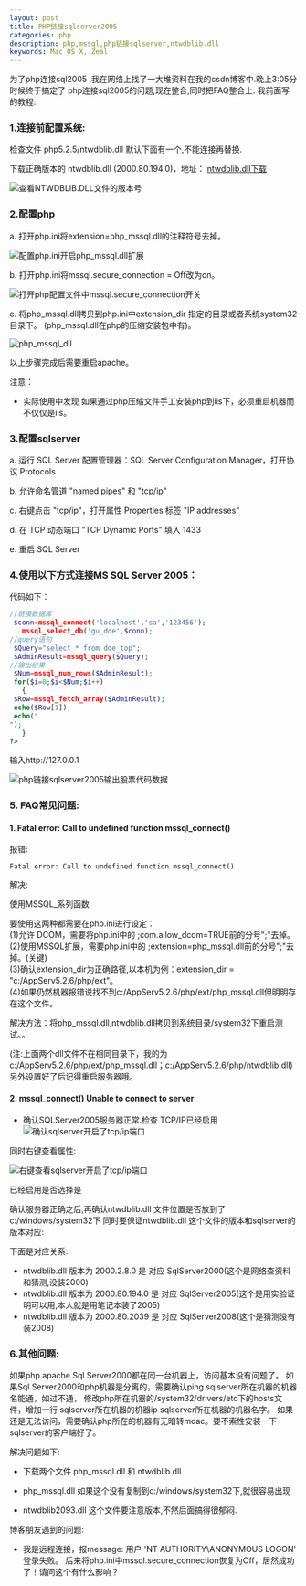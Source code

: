 ```yaml
---
layout: post
title: PHP链接sqlserver2005
categories: php
description: php,mssql,php链接sqlserver,ntwdblib.dll
keywords: Mac OS X, Zeal
---
```


为了php连接sql2005 ,我在网络上找了一大堆资料在我的csdn博客中.晚上3:05分时候终于搞定了
php连接sql2005的问题,现在整合,同时把FAQ整合上.
我前面写的教程:
### 1.连接前配置系统:

   检查文件 php5.2.5/ntwdblib.dll 默认下面有一个,不能连接再替换.

   下载正确版本的 ntwdblib.dll (2000.80.194.0)，地址： [ntwdblib.dll下载][1]

![查看NTWDBLIB.DLL文件的版本号](/images/posts/php/mssql-ntwdblibdllversion.png)
### 2.配置php
a. 打开php.ini将extension=php_mssql.dll的注释符号去掉。

![配置php.ini开启php_mssql.dll扩展](/images/posts/php/mssql-extension-php_mssqldll.png)

b. 打开php.ini将mssql.secure_connection = Off改为on。

![打开php配置文件中mssql.secure_connection开关](/images/posts/php/mssql-secure_connection-on.png)

c. 将php_mssql.dll拷贝到php.ini中extension_dir 指定的目录或者系统system32目录下。
(php_mssql.dll在php的压缩安装包中有)。

![php_mssql_dll](/images/posts/php/mssql-php_mssql_dll.png)

以上步骤完成后需要重启apache。

注意：
* 实际使用中发现 如果通过php压缩文件手工安装php到iis下，必须重启机器而不仅仅是iis。

### 3.配置sqlserver 
a. 运行 SQL Server 配置管理器：SQL Server Configuration Manager，打开协议 Protocols 

b. 允许命名管道 "named pipes" 和 "tcp/ip" 

c. 右键点击 "tcp/ip"，打开属性 Properties 标签 "IP addresses" 

d. 在 TCP 动态端口 "TCP Dynamic Ports" 填入 1433 

e. 重启 SQL Server


### 4.使用以下方式连接MS SQL Server 2005： 
代码如下：
```php
//链接数据库 
 $conn=mssql_connect('localhost','sa','123456'); 
   mssql_select_db('gu_dde',$conn); 
//query语句   
 $Query="select * from dde_top"; 
 $AdminResult=mssql_query($Query); 
//输出结果 
 $Num=mssql_num_rows($AdminResult); 
 for($i=0;$i<$Num;$i++) 
   { 
 $Row=mssql_fetch_array($AdminResult); 
 echo($Row[1]); 
 echo("
"); 
   }   
?>
```
输入http://127.0.0.1

![php链接sqlserver2005输出股票代码数据](/images/posts/php/php-echo-stocknumber.png)

### 5. FAQ常见问题:

#### 1. Fatal error: Call to undefined function mssql_connect()

报错:
```
Fatal error: Call to undefined function mssql_connect()
```
解决:

使用MSSQL_系列函数 

要使用这两种都需要在php.ini进行设定：  
(1)允许 DCOM，需要将php.ini中的 ;com.allow_dcom=TRUE前的分号";"去掉。 
(2)使用MSSQL扩展，需要php.ini中的 ;extension=php_mssql.dll前的分号";"去掉。(关键)  
(3)确认extension_dir为正确路径,以本机为例：extension_dir = "c:/AppServ5.2.6/php/ext"。  
(4)如果仍然机器报错说找不到c:/AppServ5.2.6/php/ext/php_mssql.dll但明明存在这个文件。 

解决方法：将php_mssql.dll,ntwdblib.dll拷贝到系统目录/system32下重启测试。。

(注:上面两个dll文件不在相同目录下，我的为c:/AppServ5.2.6/php/ext/php_mssql.dll；c:/AppServ5.2.6/php/ntwdblib.dll) 
另外设置好了后记得重启服务器哦。
    
#### 2. mssql_connect() Unable to connect to server

* 确认SQLServer2005服务器正常.检查 TCP/IP已经启用
![确认sqlserver开启了tcp/ip端口](/images/posts/php/mssql-sqlserver-sscm.png)

同时右键查看属性:

![右键查看sqlserver开启了tcp/ip端口](/images/posts/php/mssql-tcp-ip-port.png)

已经启用是否选择是

确认服务器正确之后,再确认ntwdblib.dll 文件位置是否放到了 c:/windows/system32下
同时要保证ntwdblib.dll 这个文件的版本和sqlserver的版本对应:

下面是对应关系:
* ntwdblib.dll 版本为 2000.2.8.0 是 对应 SqlServer2000(这个是网络查资料和猜测,没装2000)
* ntwdblib.dll 版本为 2000.80.194.0 是 对应 SqlServer2005(这个是用实验证明可以用,本人就是用笔记本装了2005)
* ntwdblib.dll 版本为 2000.80.2039 是 对应 SqlServer2008(这个是猜测没有装2008)
 
### 6.其他问题:

如果php apache Sql Server2000都在同一台机器上，访问基本没有问题了。
如果Sql Server2000和php机器是分离的，需要确认ping sqlserver所在机器的机器名能通，如过不通，
修改php所在机器的/system32/drivers/etc下的hosts文件，增加一行 sqlserver所在机器的机器ip   sqlserver所在机器的机器名字。
如果还是无法访问，需要确认php所在的机器有无暗转mdac。要不索性安装一下sqlserver的客户端好了。

解决问题如下:

* 下载两个文件 php_mssql.dll 和 ntwdblib.dll

* php_mssql.dll 如果这个没有复制到c:/windows/system32下,就很容易出现
 
* ntwdblib2093.dll 这个文件要注意版本,不然后面搞得很郁闷.


博客朋友遇到的问题:

* 我是远程连接，报message: 用户 'NT AUTHORITY\ANONYMOUS LOGON' 登录失败。
后来将php.ini中mssql.secure_connection恢复为Off，居然成功了！请问这个有什么影响？



[1]: http://www.mysys.top/download/ntwdblib-dll/
